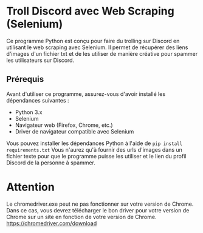 # Troll Discord avec Web Scraping (Selenium)

Ce programme Python est conçu pour faire du trolling sur Discord en utilisant le web scraping avec Selenium. Il permet de récupérer des liens d'images d'un fichier txt et de les utiliser de manière créative pour spammer les utilisateurs sur Discord.

## Prérequis

Avant d'utiliser ce programme, assurez-vous d'avoir installé les dépendances suivantes :

- Python 3.x
- Selenium
- Navigateur web (Firefox, Chrome, etc.)
- Driver de navigateur compatible avec Selenium

Vous pouvez installer les dépendances Python à l'aide de `pip install requirements.txt`
Vous n'aurez qu'à fournir des urls d'images dans un fichier texte pour que le programme puisse les utiliser et le lien du profil Discord de la personne à spammer.


# Attention

Le chromedriver.exe peut ne pas fonctionner sur votre version de Chrome. Dans ce cas, vous devrez télécharger le bon driver pour votre version de Chrome sur un site en fonction de votre version de Chrome.
https://chromedriver.com/download 